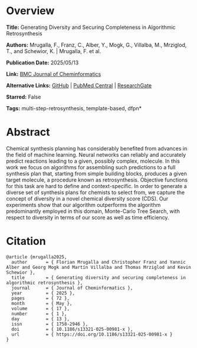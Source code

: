 # Overview
**Title:**
Generating Diversity and Securing Completeness in Algorithmic Retrosynthesis

**Authors:**
Mrugalla, F., Franz, C., Alber, Y., Mogk, G., Villalba, M., Mrziglod, T., and Schewior, K. |
Mrugalla, F. et al.

**Publication Date:**
2025/05/13

**Link:**
[BMC Journal of Cheminformatics](https://jcheminf.biomedcentral.com/articles/10.1186/s13321-025-00981-x)

**Alternative Links:**
[GitHub](https://github.com/Bayer-Group/bayer-retrosynthesis-search) |
[PubMed Central](https://pmc.ncbi.nlm.nih.gov/articles/PMC12076909) |
[ResearchGate](https://www.researchgate.net/publication/391706317_Generating_diversity_and_securing_completeness_in_algorithmic_retrosynthesis)

**Starred:**
False

**Tags:**
multi-step-retrosynthesis, template-based, dfpn*


# Abstract
Chemical synthesis planning has considerably benefited from advances in the field of machine learning.
Neural networks can reliably and accurately predict reactions leading to a given, possibly complex, molecule.
In this work we focus on algorithms for assembling such predictions to a full synthesis plan that, starting from simple building blocks, produces a given target molecule, a procedure known as retrosynthesis.
Objective functions for this task are hard to define and context-specific.
In order to generate a diverse set of synthesis plans for chemists to select from, we capture the concept of diversity in a novel chemical diversity score (CDS).
Our experiments show that our algorithm outperforms the algorithm predominantly employed in this domain, Monte-Carlo Tree Search, with respect to diversity in terms of our score as well as time efficiency.


# Citation
```
@article {mrugalla2025,
  author       = { Florian Mrugalla and Christopher Franz and Yannic Alber and Georg Mogk and Martín Villalba and Thomas Mrziglod and Kevin Schewior },
  title        = { Generating diversity and securing completeness in algorithmic retrosynthesis },
  journal      = { Journal of Cheminformatics },
  year         = { 2025 },
  pages        = { 72 },
  month        = { May },
  volume       = { 17 },
  number       = { 1 },
  day          = { 13 },
  issn         = { 1758-2946 },
  doi          = { 10.1186/s13321-025-00981-x },
  url          = { https://doi.org/10.1186/s13321-025-00981-x }
}
```

